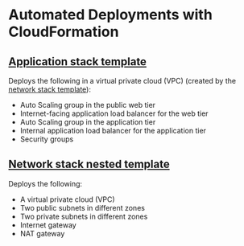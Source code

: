 # Automated Deployments with CloudFormation

## [Application stack template](app-stack.json)

Deploys the following in a virtual private cloud (VPC) (created by the [network stack template](network-stack.json)):
- Auto Scaling group in the public web tier
- Internet-facing application load balancer for the web tier
- Auto Scaling group in the application tier
- Internal application load balancer for the application tier
- Security groups

## [Network stack nested template](network-stack.json)

Deploys the following:
- A virtual private cloud (VPC)
- Two public subnets in different zones
- Two private subnets in different zones
- Internet gateway
- NAT gateway
